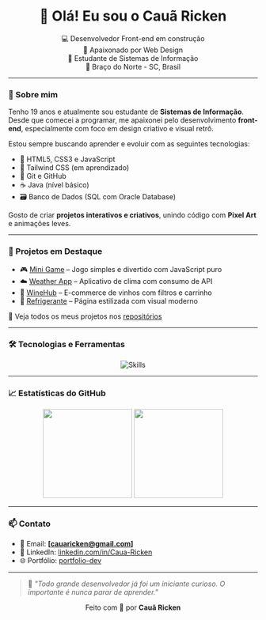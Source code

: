 <h1 align="center">👋 Olá! Eu sou o Cauã Ricken</h1>

<p align="center">
  💻 Desenvolvedor Front-end em construção <br>
  🎨 Apaixonado por Web Design <br>
  🚀 Estudante de Sistemas de Informação <br>
  📍 Braço do Norte - SC, Brasil
</p>

---

### 🧠 Sobre mim

Tenho 19 anos e atualmente sou estudante de **Sistemas de Informação**. Desde que comecei a programar, me apaixonei pelo desenvolvimento **front-end**, especialmente com foco em design criativo e visual retrô.

Estou sempre buscando aprender e evoluir com as seguintes tecnologias:

- 🧩 HTML5, CSS3 e JavaScript  
- 🎨 Tailwind CSS (em aprendizado)
- 🔧 Git e GitHub  
- ☕ Java (nível básico)  
- 🗃️ Banco de Dados (SQL com Oracle Database)  

Gosto de criar **projetos interativos e criativos**, unindo código com **Pixel Art** e animações leves.

---

### 💼 Projetos em Destaque

- 🎮 [Mini Game](https://Caua-Ricken.github.io/Mini-Game/) – Jogo simples e divertido com JavaScript puro  
- ☁️ [Weather App](https://Caua-Ricken.github.io/weather/) – Aplicativo de clima com consumo de API  
- 🛒 [WineHub](https://Caua-Ricken.github.io/WineHub/) – E-commerce de vinhos com filtros e carrinho  
- 🥤 [Refrigerante](https://Caua-Ricken.github.io/refrigerante/) – Página estilizada com visual moderno

🔗 Veja todos os meus projetos nos [repositórios](https://github.com/Caua-Ricken?tab=repositories)

---

### 🛠️ Tecnologias e Ferramentas

<p align="center">
  <img src="https://skillicons.dev/icons?i=html,css,js,tailwind,java,git,github,vscode" alt="Skills" />
</p>

---

### 📈 Estatísticas do GitHub

<div align="center">
  <img height="180em" src="https://github-readme-stats.vercel.app/api?username=Caua-Ricken&show_icons=true&theme=tokyonight" />
  <img height="180em" src="https://github-readme-stats.vercel.app/api/top-langs/?username=Caua-Ricken&layout=compact&langs_count=7&theme=tokyonight"/>
</div>

---

### 📫 Contato

- 📧 Email: **[cauaricken@gmail.com]**
- 💼 LinkedIn: [linkedin.com/in/Caua-Ricken](https://www.linkedin.com/in/cau%C3%A3-ricken-983b28318/?lipi=urn%3Ali%3Apage%3Ad_flagship3_feed%3BUbWobTePSoSEz4nX1t1zaw%3D%3D)
- 🌐 Portfólio: [portfolio-dev](https://caua-ricken.github.io/portifolio-dev/)

---

> 🧠 *"Todo grande desenvolvedor já foi um iniciante curioso. O importante é nunca parar de aprender."*

<p align="center">
  Feito com 💙 por <strong>Cauã Ricken</strong>
</p>
